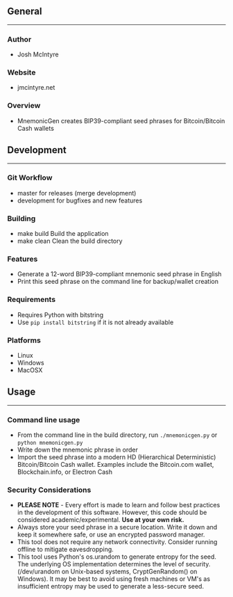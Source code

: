 ## General
____________

### Author
* Josh McIntyre

### Website
* jmcintyre.net

### Overview
* MnemonicGen creates BIP39-compliant seed phrases for Bitcoin/Bitcoin Cash wallets

## Development
________________

### Git Workflow
* master for releases (merge development)
* development for bugfixes and new features

### Building
* make build
Build the application
* make clean
Clean the build directory

### Features
* Generate a 12-word BIP39-compliant mnemonic seed phrase in English
* Print this seed phrase on the command line for backup/wallet creation

### Requirements
* Requires Python with bitstring
* Use `pip install bitstring` if it is not already available

### Platforms
* Linux
* Windows
* MacOSX

## Usage
____________

### Command line usage
* From the command line in the build directory, run `./mnemonicgen.py` or `python mnemonicgen.py`
* Write down the mnemonic phrase in order
* Import the seed phrase into a modern HD (Hierarchical Deterministic) Bitcoin/Bitcoin Cash wallet.
Examples include the Bitcoin.com wallet, Blockchain.info, or Electron Cash

### Security Considerations
* **PLEASE NOTE** - Every effort is made to learn and follow best practices in the development of this software.
However, this code should be considered academic/experimental.
**Use at your own risk.**
* Always store your seed phrase in a secure location. Write it down and keep it somewhere safe, or use an encrypted password manager.
* This tool does not require any network connectivity. Consider running offline to mitigate eavesdropping.
* This tool uses Python's os.urandom to generate entropy for the seed. The underlying OS implementation determines the level of security.
(/dev/urandom on Unix-based systems, CryptGenRandom() on Windows). It may be best to avoid using fresh machines or VM's as insufficient
entropy may be used to generate a less-secure seed. 
